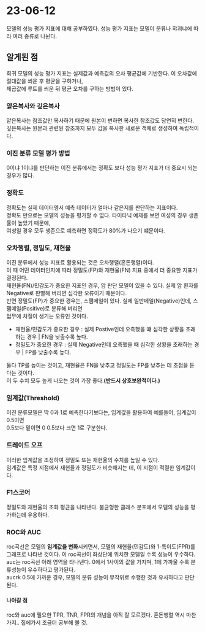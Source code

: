 # 23-06-12

모델의 성능 평가 지표에 대해 공부하였다. 성능 평가 지표는 모델이 분류나 햐괴냐에 따라 여러 종류로 나뉜다.  

## 알게된 점

회귀 모델의 성능 평가 지표는 실제값과 예측값의 오차 평균값에 기반한다. 이 오차값에 절대값을 씌운 후 평균을 구하거나,  
제곱값에 루트를 씌운 뒤 평균 오차를 구하는 방법이 있다.  

### 얕은복사와 깊은복사

얕은복사는 참조값만 복사하기 때문에 원본이 변하면 복사한 참조값도 당연히 변한다. 
깊은복사는 원본과 관련된 참조까지 모두 값을 복사한 새로운 객체로 생성하여 독립적이다.  

### 이진 분류 모델 평가 방법

0이냐 1이냐를 판단하는 이진 분류에서는 정확도 보다 성능 평가 지표가 더 중요시 되는 경우가 많다.

### 정확도

정확도는 실제 데이터엥서 예측 데이터가 얼마나 같은지를 판단하는 지표이다.  
정확도 만으로는 모델의 성능을 평가할 수 없다. 타이타닉 예제를 보면 여성의 경우 생존률이 높았기 때문에,  
여성일 경우 모두 생존으로 예측하면 정확도가 80%가 나오기 떄문이다.  

### 오차행렬, 정밀도, 재현율

이진 분류에서 성능 지표료 활용되는 것은 오차행렬(혼돈행렬)이다.  
이 때 어떤 데이터인지에 따라 정밀도(FP)와 재현율(FN) 지표 중에서 더 중요한 지표가 결정된다.  
재현율(FN)/민감도가 중요한 지표인 경우, 암 판단 모델이 있을 수 있다. 실제 암 환자를 Negative로 판별해 버리면 심각한 오류이기 때문이다.  
반면 정밀도(FP)가 중요한 경우는, 스팸메일이 있다. 실제 일반메일(Negative)인데, 스팸메일(Positive)로 분류해 버리면  
업무에 차질이 생기는 오류인 것이다.  

- 재현율/민감도가 중요한 경우 : 실제 Postive인데 오측했을 떄 심각한 상황을 초래하는 경우 | FN을 낮출수록 높다.
- 정밀도가 중요한 경우 : 실제 Negative인데 오측했을 때 심각한 상황을 초래하는 경우 | FP를 낮출수록 높다.

둘다 TP를 높이는 것이고, 재현율은 FN을 낮추고 정밀도는 FP를 낮추는 데 초점을 둔다는 것이다.  
이 두 수치 모두 높게 나오는 것이 가장 좋다.**(반드시 상호보완적이다.)**  

### 임계값(Threshold)

이진 분류모델은 딱 0과 1로 예측한다기보다는, 임계값을 활용하여 예를들어, 임계값이 0.5이면  
0.5보다 밑이면 0 0.5보다 크면 1로 구분한다.  

### 트레이드 오프

이러한 임계값을 조정하여 정밀도 또는 재현율의 수치를 높일 수 있다.  
임계값은 특정 지점에서 재현율과 정밀도가 비슷해지는 데, 이 지점이 적절한 임계값이다.  

### F1스코어

정밀도와 재현율의 조화 평균을 나타낸다. 불균형한 클래스 분포에서 모델의 성능을 평가하는데 유용하다.  

### ROC와 AUC

roc곡선은 모델의 **임계값을 변화**시키면서, 모델의 재현율(민감도)와 1-특이도(FPR)를 그래프로 나타낸 것이다.
이 roc곡선이 좌상단에 위치한 모델일 수록 성능이 우수하다.  
auc는 roc곡선 아래 영역을 타나낸다. 0에서 1사이의 값을 가지며, 1에 가까울 수록 분류성능이 우수하다고 평가된다.  
aucrk 0.5에 가까운 경우, 모델의 분류 성능이 무작위로 수행한 것과 유사하다고 판단된다.  

#### 나아갈 점

roc와 auc에 필요한 TPR, TNR, FPR의 개념을 아직 잘 모르겠다. 혼돈행렬 역시 마찬가지.. 집에가서 조금더 공부해 볼 것.  


